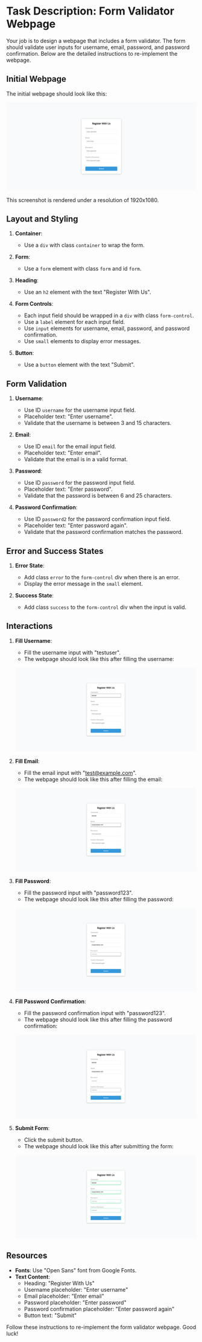 
# Task Description: Form Validator Webpage

Your job is to design a webpage that includes a form validator. The form should validate user inputs for username, email, password, and password confirmation. Below are the detailed instructions to re-implement the webpage.

## Initial Webpage

The initial webpage should look like this:

![initial webpage](./_images/origin.png)

This screenshot is rendered under a resolution of 1920x1080.

## Layout and Styling

1. **Container**: 
   - Use a `div` with class `container` to wrap the form.
   
2. **Form**:
   - Use a `form` element with class `form` and id `form`.
   
3. **Heading**:
   - Use an `h2` element with the text "Register With Us".
   
4. **Form Controls**:
   - Each input field should be wrapped in a `div` with class `form-control`.
   - Use a `label` element for each input field.
   - Use `input` elements for username, email, password, and password confirmation.
   - Use `small` elements to display error messages.
   
5. **Button**:
   - Use a `button` element with the text "Submit".

## Form Validation

1. **Username**:
   - Use ID `username` for the username input field.
   - Placeholder text: "Enter username".
   - Validate that the username is between 3 and 15 characters.

2. **Email**:
   - Use ID `email` for the email input field.
   - Placeholder text: "Enter email".
   - Validate that the email is in a valid format.

3. **Password**:
   - Use ID `password` for the password input field.
   - Placeholder text: "Enter password".
   - Validate that the password is between 6 and 25 characters.

4. **Password Confirmation**:
   - Use ID `password2` for the password confirmation input field.
   - Placeholder text: "Enter password again".
   - Validate that the password confirmation matches the password.

## Error and Success States

1. **Error State**:
   - Add class `error` to the `form-control` div when there is an error.
   - Display the error message in the `small` element.
   
2. **Success State**:
   - Add class `success` to the `form-control` div when the input is valid.

## Interactions

1. **Fill Username**:
   - Fill the username input with "testuser".
   - The webpage should look like this after filling the username:

   ![after fill username](./_images/after_fill_username.png)

2. **Fill Email**:
   - Fill the email input with "test@example.com".
   - The webpage should look like this after filling the email:

   ![after fill email](./_images/after_fill_email.png)

3. **Fill Password**:
   - Fill the password input with "password123".
   - The webpage should look like this after filling the password:

   ![after fill password](./_images/after_fill_password.png)

4. **Fill Password Confirmation**:
   - Fill the password confirmation input with "password123".
   - The webpage should look like this after filling the password confirmation:

   ![after fill password2](./_images/after_fill_password2.png)

5. **Submit Form**:
   - Click the submit button.
   - The webpage should look like this after submitting the form:

   ![after submit](./_images/after_submit.png)

## Resources

- **Fonts**: Use "Open Sans" font from Google Fonts.
- **Text Content**:
  - Heading: "Register With Us"
  - Username placeholder: "Enter username"
  - Email placeholder: "Enter email"
  - Password placeholder: "Enter password"
  - Password confirmation placeholder: "Enter password again"
  - Button text: "Submit"

Follow these instructions to re-implement the form validator webpage. Good luck!
